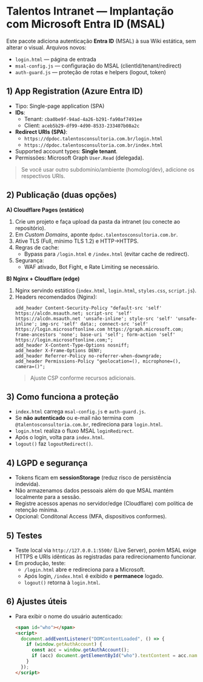 # Talentos Intranet — Implantação com Microsoft Entra ID (MSAL)

Este pacote adiciona autenticação **Entra ID** (MSAL) à sua Wiki estática, sem alterar o visual.
Arquivos novos:
- `login.html` — página de entrada
- `msal-config.js` — configuração do MSAL (clientId/tenant/redirect)
- `auth-guard.js` — proteção de rotas e helpers (logout, token)

## 1) App Registration (Azure Entra ID)
- Tipo: Single-page application (SPA)
- **IDs**: 
  - Tenant: `cba0be9f-94ad-4a26-b291-fa90af7491ee`
  - Client: `aceb5b29-df99-4d90-8533-233407b08a2c`
- **Redirect URIs (SPA)**:
  - `https://dpdoc.talentosconsultoria.com.br/login.html`
  - `https://dpdoc.talentosconsultoria.com.br/index.html`
- Supported account types: **Single tenant**.
- Permissões: Microsoft Graph `User.Read` (delegada).

> Se você usar outro subdomínio/ambiente (homolog/dev), adicione os respectivos URIs.

## 2) Publicação (duas opções)

**A) Cloudflare Pages (estático)**
1. Crie um projeto e faça upload da pasta da intranet (ou conecte ao repositório).
2. Em *Custom Domains*, aponte `dpdoc.talentosconsultoria.com.br`.
3. Ative TLS (Full, mínimo TLS 1.2) e HTTP->HTTPS.
4. Regras de cache:
   - Bypass para `/login.html` e `/index.html` (evitar cache de redirect).
5. Segurança:
   - WAF ativado, Bot Fight, e Rate Limiting se necessário.

**B) Nginx + Cloudflare (edge)**
1. Nginx servindo estático (`index.html`, `login.html`, `styles.css`, `script.js`).
2. Headers recomendados (Nginx):
   ```
   add_header Content-Security-Policy "default-src 'self' https://alcdn.msauth.net; script-src 'self' https://alcdn.msauth.net 'unsafe-inline'; style-src 'self' 'unsafe-inline'; img-src 'self' data:; connect-src 'self' https://login.microsoftonline.com https://graph.microsoft.com; frame-ancestors 'none'; base-uri 'self'; form-action 'self' https://login.microsoftonline.com;";
   add_header X-Content-Type-Options nosniff;
   add_header X-Frame-Options DENY;
   add_header Referrer-Policy no-referrer-when-downgrade;
   add_header Permissions-Policy "geolocation=(), microphone=(), camera=()";
   ```
   > Ajuste CSP conforme recursos adicionais.

## 3) Como funciona a proteção
- `index.html` carrega `msal-config.js` e `auth-guard.js`.
- Se **não autenticado** ou e-mail não termina com `@talentosconsultoria.com.br`, redireciona para `login.html`.
- `login.html` realiza o fluxo MSAL `loginRedirect`.
- Após o login, volta para `index.html`.
- `logout()` faz `logoutRedirect()`.

## 4) LGPD e segurança
- Tokens ficam em **sessionStorage** (reduz risco de persistência indevida).
- Não armazenamos dados pessoais além do que MSAL mantém localmente para a sessão.
- Registre acessos apenas no servidor/edge (Cloudflare) com política de retenção mínima.
- Opcional: Conditonal Access (MFA, dispositivos conformes).

## 5) Testes
- Teste local via `http://127.0.0.1:5500/` (Live Server), porém MSAL exige HTTPS e URIs idênticas às registradas para redirecionamento funcionar.
- Em produção, teste:
  - `/login.html` abre e redireciona para a Microsoft.
  - Após login, `/index.html` é exibido e **permanece** logado.
  - `logout()` retorna à `login.html`.

## 6) Ajustes úteis
- Para exibir o nome do usuário autenticado:
  ```html
  <span id="who"></span>
  <script>
    document.addEventListener("DOMContentLoaded", () => {
      if (window.getAuthAccount) {
        const acc = window.getAuthAccount();
        if (acc) document.getElementById("who").textContent = acc.name || acc.username;
      }
    });
  </script>
  ```